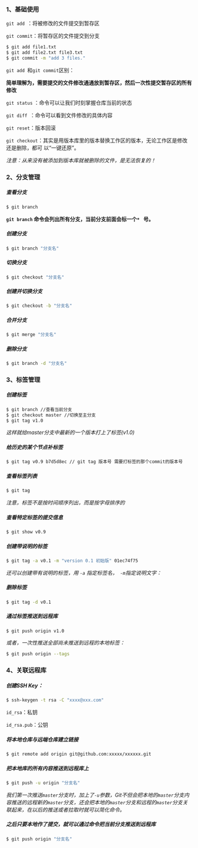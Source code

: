 ### 1、基础使用

`git add `：将被修改的文件提交到暂存区

`git commit`：将暂存区的文件提交到分支

```bash
$ git add file1.txt
$ git add file2.txt file3.txt
$ git commit -m "add 3 files."
```

`git add `和`git commit`区别：

**简单理解为，需要提交的文件修改通通放到暂存区，然后一次性提交暂存区的所有修改** 



`git status` ：命令可以让我们时刻掌握仓库当前的状态

`git diff `：命令可以看到文件修改的具体内容

`git reset`：版本回滚

`git checkout`：其实是用版本库里的版本替换工作区的版本，无论工作区是修改还是删除，都可 以“一键还原”。

*注意：从来没有被添加到版本库就被删除的文件，是无法恢复的！*

### 2、分支管理

##### 查看分支

```bash
$ git branch
```

**`git branch` 命令会列出所有分支，当前分支前面会标一个`* ` 号。**

##### 创建分支

```bash
$ git branch "分支名"
```

##### 切换分支

```bash
$ git checkout "分支名"
```

##### 创建并切换分支

```bash
$ git checkout -b "分支名"
```

##### 合并分支

```bash
$ git merge "分支名"
```

##### 删除分支

```bash
$ git branch -d "分支名"
```

### 3、标签管理

##### 创建标签

```bash
$ git branch //查看当前分支
$ git checkout master //切换至主分支
$ git tag v1.0
```

*这样就给master分支中最新的一个版本打上了标签(v1.0)*

##### 给历史的某个节点补标签

```bash
$ git tag v0.9 b7d5d8ec // git tag 版本号 需要打标签的那个commit的版本号
```

##### 查看标签列表

```bash
$ git tag 
```

*注意，标签不是按时间顺序列出，而是按字母排序的*

##### 查看特定标签的提交信息

```bash
$ git show v0.9
```

##### 创建带说明的标签

```bash
$ git tag -a v0.1 -m "version 0.1 初始版" 01ec74f75
```

*还可以创建带有说明的标签，用 `-a` 指定标签名，` -m`指定说明文字：*

##### 删除标签

```bash
$ git tag -d v0.1
```

##### 通过标签推送到远程库

```bash
$ git push origin v1.0
```

*或者，一次性推送全部尚未推送到远程的本地标签：*

```bash
$ git push origin --tags
```





### 4、关联远程库

##### 创建SSH Key：

```bash
$ ssh-keygen -t rsa -C "xxxx@xxx.com"
```

`id_rsa`：私钥

`id_rsa.pub`：公钥

##### 将本地仓库与远端仓库建立链接

```bash
$ git remote add origin git@github.com:xxxxx/xxxxxx.git
```

##### 把本地库的所有内容推送到远程库上

```bash
$ git push -u origin "分支名"
```

*我们第一次推送`master`分支时，加上了`-u`参数，Git不但会把本地的`master`分支内容推送的远程新的`master`分支，还会把本地的`master`分支和远程的`master`分支关联起来，在以后的推送或者拉取时就可以简化命令。*

##### 之后只要本地作了提交，就可以通过命令把当前分支推送到远程库

```bash
$ git push origin "分支名"
```





